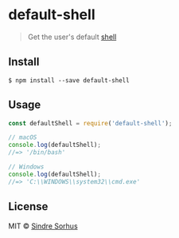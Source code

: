 # default-shell

> Get the user's default [shell](https://en.wikipedia.org/wiki/Shell_(computing))


## Install

```
$ npm install --save default-shell
```


## Usage

```js
const defaultShell = require('default-shell');

// macOS
console.log(defaultShell);
//=> '/bin/bash'

// Windows
console.log(defaultShell);
//=> 'C:\\WINDOWS\\system32\\cmd.exe'
```


## License

MIT © [Sindre Sorhus](https://sindresorhus.com)
